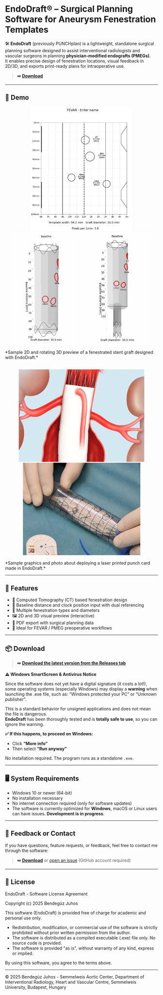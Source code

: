 # EndoDraft® – Surgical Planning Software for Aneurysm Fenestration Templates

🛠️ **EndoDraft** (previously PUNCHplan) is a lightweight, standalone surgical planning software designed to assist interventional radiologists and vascular surgeons in planning **physician-modified endografts (PMEGs)**.  
It enables precise design of fenestration locations, visual feedback in 2D/3D, and exports print-ready plans for intraoperative use.
> **➡️ [Download](#-download)**
---

## 🎥 Demo

<!-- ![3D Model Preview](./media/punchplan_demo_inf.gif) -->
<p align="center">
  <img src="./media/2d_view.PNG" width="340"/>
  <img src="./media/punchplan_demo_tube_inf.gif" width="223"/>
  <img src="./media/punchplan_demo_bif_inf.gif" width="237"/>
</p>
*Sample 2D and rotating 3D preview of a fenestrated stent graft designed with EndoDraft.*
<br><br>
<p align="center">
  <img src="./media/sample_aaa.png" width="414"/>
  <img src="./media/punchplan_method.jpg" width="387"/>
</p>
*Sample graphics and photo about deploying a laser printed punch card made in EndoDraft.*

---

## 🚀 Features

- 🧭 Computed Tomography (CT) based fenestration design
- 📏 Baseline distance and clock position input with dual referencing
- 🎯 Multiple fenestration types and diameters
- 🖼 2D and 3D visual preview (interactive)
- 📄 PDF export with surgical planning data
- 🧠 Ideal for FEVAR / PMEG preoperative workflows

---

## 📦 Download

> **➡️ [Download the latest version from the Releases tab](https://github.com/BenBalder/EndoDraft/releases)**

**⚠️ Windows SmartScreen & Antivirus Notice**<br>

Since the software does not yet have a digital signature (it costs a lot!), some operating systems (especially Windows) may display a **warning** when launching the .exe file, such as:
“Windows protected your PC” or “Unknown publisher”.

This is a standard behavior for unsigned applications and does not mean the file is dangerous.<br>
**EndoDraft** has been thoroughly tested and is **totally safe to use**, so you can ignore the warning.

**✅ If this happens, to proceed on Windows:**

- Click **“More info”**
- Then select **“Run anyway”**

No installation required. The program runs as a standalone `.exe`.

---

## 🖥 System Requirements

- Windows 10 or newer (64-bit)
- No installation necessary
- No internet connection required (only for software updates)
- The software is currently optimized for **Windows**, macOS or Linux users can have issues. **Development is in progress**.

---

## 📧 Feedback or Contact

If you have questions, feature requests, or feedback, feel free to contact me through the software:

> **➡️ [Download](#-download)**  or [open an issue](https://github.com/BenBalder/EndoDraft/issues) (GitHub account required)

---

## 📜 License
EndoDraft - Software License Agreement

Copyright (c) 2025 Bendegúz Juhos

This software (EndoDraft) is provided free of charge for academic and personal use only.

- Redistribution, modification, or commercial use of the software is strictly prohibited without prior written permission from the author.
- The software is distributed as a compiled executable (.exe) file only. No source code is provided.
- The software is provided "as is", without warranty of any kind, express or implied.

By using this software, you agree to the terms above.

---

© 2025 Bendegúz Juhos - Semmelweis Aortic Center, Department of Interventional Radiology, Heart and Vascular Centre, Semmelweis University, Budapest, Hungary


